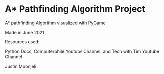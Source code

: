 # A* Pathfinding Algorithm Project

A* pathfinding Algorithm visualized with PyGame

Made in June 2021

Resources used:

Python Docs, Computerphile Youtube Channel, and Tech with Tim Youtube Channel

Justin Moonjeli
